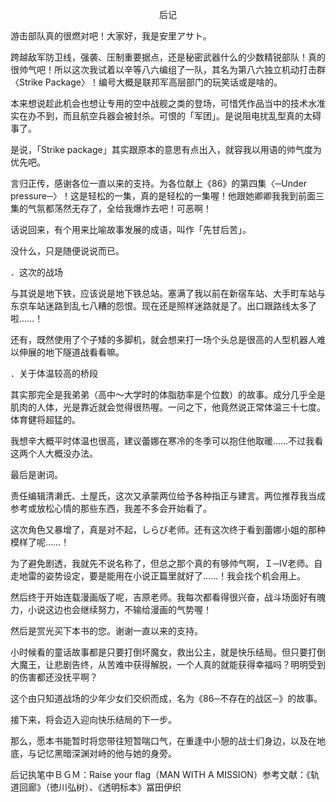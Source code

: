 <p align="center">后记</p>

游击部队真的很燃对吧！大家好，我是安里アサト。

跨越敌军防卫线，强袭、压制重要据点，还是秘密武器什么的少数精锐部队！真的很帅气吧！所以这次我试着以辛等八六编组了一队，其名为第八六独立机动打击群〈Strike Package〉！编号大概是联邦军高层部门的玩笑话或是啥的。

本来想说趁此机会也想让专用的空中战舰之类的登场，可惜凭作品当中的技术水准实在办不到，而且航空兵器会被封杀。可恨的「军团」。是说阻电扰乱型真的太碍事了。

是说，「Strike package」其实跟原本的意思有点出入，就容我以用语的帅气度为优先吧。

言归正传，感谢各位一直以来的支持。为各位献上《86》的第四集〈─Under pressure─〉！这是轻松的一集，真的是轻松的一集喔！他跟她卿卿我我到前面三集的气氛都荡然无存了，全给我爆炸去吧！可恶啊！

话说回来，有个用来比喻故事发展的成语，叫作「先甘后苦」。

没什么，只是随便说说而已。

．这次的战场

与其说是地下铁，应该说是地下铁总站。塞满了我以前在新宿车站、大手町车站与东京车站迷路到乱七八糟的怨恨。现在还是照样迷路就是了。出口跟路线太多了啦……！

还有，既然使用了个子矮的多脚机，就会想来打一场个头总是很高的人型机器人难以伸展的地下隧道战看看嘛。

．关于体温较高的桥段

其实那完全是我弟弟（高中～大学时的体脂肪率是个位数）的故事。成分几乎全是肌肉的人体，光是靠近就会觉得很热喔。一问之下，他竟然说正常体温三十七度。体育健将超猛的。

我想辛大概平时体温也很高，建议蕾娜在寒冷的冬季可以抱住他取暖……不过我看这两个人大概没办法。

最后是谢词。

责任编辑清濑氏、土屋氏，这次又承蒙两位给予各种指正与建言。两位推荐我当成参考或放松心情的那些东西，我差不多会开始看了。

这次角色又暴增了，真是对不起，しらび老师。还有这次终于看到蕾娜小姐的那种模样了呢……！

为了避免剧透，我就先不说名称了，但总之那个真的有够帅气啊，Ｉ─Ⅳ老师。自走地雷的姿势设定，要是能用在小说正篇里就好了……！我会找个机会用上。

然后终于开始连载漫画版了呢，吉原老师。我每次都看得很兴奋，战斗场面好有魄力，小说这边也会继续努力，不输给漫画的气势喔！

然后是赏光买下本书的您。谢谢一直以来的支持。

小时候看的童话故事都是只要打倒坏魔女，救出公主，就是快乐结局。但只要打倒大魔王，让悲剧告终，从苦难中获得解脱，一个人真的就能获得幸福吗？明明受到的伤害都还没抚平啊？

这个由只知道战场的少年少女们交织而成，名为《86─不存在的战区─》的故事。

接下来，将会迈入迎向快乐结局的下一步。

那么，愿本书能暂时将您带往短暂喘口气，在重逢中小憩的战士们身边，以及在地底，与记忆黑暗深渊对峙的他与她的身旁。

后记执笔中ＢＧＭ：Raise your flag（MAN WITH A MISSION）参考文献：《轨道回廊》（徳川弘树）、《透明标本》冨田伊织


